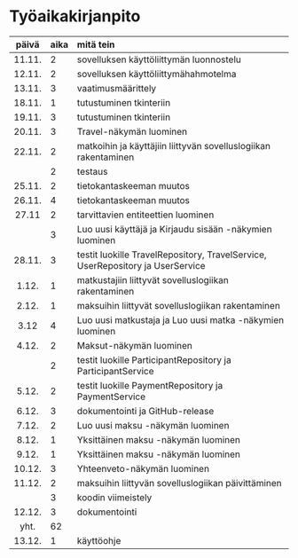 # Työaikakirjanpito

| päivä | aika | mitä tein |
|:-----:|:-----|:----------|
|11.11. |2     |sovelluksen käyttöliittymän luonnostelu |
|12.11. |2     |sovelluksen käyttöliittymähahmotelma |
|13.11. |3     |vaatimusmäärittely |
|18.11. |1     |tutustuminen tkinteriin |
|19.11. |3     |tutustuminen tkinteriin |
|20.11. |3     |Travel-näkymän luominen |
|22.11. |2     |matkoihin ja käyttäjiin liittyvän sovelluslogiikan rakentaminen |
|       |2     |testaus |
|25.11. |2     |tietokantaskeeman muutos |
|26.11. |4     |tietokantaskeeman muutos |
|27.11  |2     |tarvittavien entiteettien luominen |
|       |3     |Luo uusi käyttäjä ja Kirjaudu sisään -näkymien luominen |
|28.11. |3     |testit luokille TravelRepository, TravelService, UserRepository ja UserService |
|1.12.  |1     |matkustajiin liittyvät sovelluslogiikan rakentaminen |
|2.12.  |1     |maksuihin liittyvät sovelluslogiikan rakentaminen |
|3.12   |4     |Luo uusi matkustaja ja Luo uusi matka -näkymien luominen |
|4.12.  |2     |Maksut-näkymän luominen |
|       |2     |testit luokille ParticipantRepository ja ParticipantService |
|5.12.  |2     |testit luokille PaymentRepository ja PaymentService |
|6.12.  |3     |dokumentointi ja GitHub-release |
|7.12.  |2     |Luo uusi maksu -näkymän luominen |
|8.12.  |1     |Yksittäinen maksu -näkymän luominen |
|9.12.  |1     |Yksittäinen maksu -näkymän luominen |
|10.12. |3     |Yhteenveto-näkymän luominen |
|11.12. |2     |maksuihin liittyvän sovelluslogiikan päivittäminen |
|       |3     |koodin viimeistely |
|12.12. |3     |dokumentointi |
| yht.  |62    | |
|13.12. |1     |käyttöohje |

